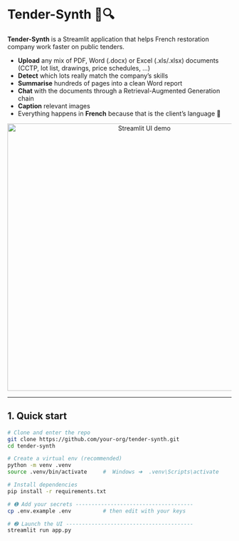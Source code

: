 # Tender-Synth 📄🔍

**Tender-Synth** is a Streamlit
application that helps French restoration company 
work faster on public tenders.

- **Upload** any mix of PDF, Word (.docx) or Excel (.xls/.xlsx) documents  
  (CCTP, lot list, drawings, price schedules, …)
- **Detect** which lots really match the company’s skills  
- **Summarise** hundreds of pages into a clean Word report
- **Chat** with the documents through a Retrieval-Augmented Generation
  chain
- **Caption** relevant images
- Everything happens in **French** because that is the client’s language 🥖

<p align="center">
  <img src="docs/screenshot.png" width="600" alt="Streamlit UI demo">
</p>

---

## 1. Quick start

```bash
# Clone and enter the repo
git clone https://github.com/your-org/tender-synth.git
cd tender-synth

# Create a virtual env (recommended)
python -m venv .venv
source .venv/bin/activate     #  Windows ➜  .venv\Scripts\activate

# Install dependencies
pip install -r requirements.txt

# ➊ Add your secrets -------------------------------------
cp .env.example .env          # then edit with your keys

# ➋ Launch the UI ----------------------------------------
streamlit run app.py
